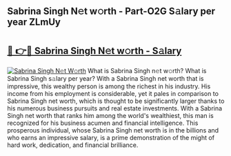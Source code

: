 ## Sabrina Singh N𝚎t w𝚘rth - Part-O2G S𝚊lary per year ZLmUy

# <h2><a href="http://gc23zp.nevu.top/?p=Sabrina+Singh">🔗 👉🔴 Sabrina Singh N𝚎t w𝚘rth - S𝚊lary</a></h2>

[![Sabrina Singh N𝚎t W𝚘rth](https://i.imgur.com/Oavwk0R.jpeg)](http://gc23zp.nevu.top/?p=Sabrina+Singh)
What is Sabrina Singh n𝚎t w𝚘rth? What is Sabrina Singh s𝚊lary per year?
With a Sabrina Singh net worth that is impressive, this wealthy person is among the richest in his industry. His income from his employment is considerable, yet it pales in comparison to Sabrina Singh net worth, which is thought to be significantly larger thanks to his numerous business pursuits and real estate investments. With a Sabrina Singh net worth that ranks him among the world's wealthiest, this man is recognized for his business acumen and financial intelligence. This prosperous individual, whose Sabrina Singh net worth is in the billions and who earns an impressive salary, is a prime demonstration of the might of hard work, dedication, and financial brilliance.
